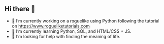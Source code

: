 ## Hi there 👋

- 🔭 I’m currently working on a roguelike using Python following the tutorial on https://www.rogueliketutorials.com
- 🌱 I’m currently learning Python, SQL, and HTML/CSS + JS.
- 🤔 I’m looking for help with finding the meaning of life.

